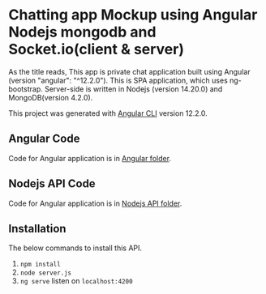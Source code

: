 # Chatting app Mockup using Angular Nodejs mongodb and Socket.io(client & server)

As the title reads, This app is private chat application built using Angular (version "angular": "^12.2.0"). This is SPA application, which uses ng-bootstrap. Server-side is written in Nodejs (version 14.20.0) and MongoDB(version 4.2.0).

This project was generated with [Angular CLI](https://github.com/angular/angular-cli) version 12.2.0.

## Angular Code
Code for Angular application is in [Angular folder](https://github.com/trextozyne/chat-app-mockup/tree/main/Angular%20App/src).

## Nodejs API Code
Code for Angular application is in [Nodejs API folder](https://github.com/trextozyne/chat-app-mockup/tree/main/server-api).

## Installation 
The below commands to install this API.
1. `npm install`
2. `node server.js`
3. `ng serve` listen on `localhost:4200`

